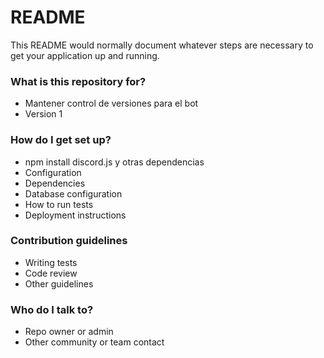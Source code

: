# README #

This README would normally document whatever steps are necessary to get your application up and running.

### What is this repository for? ###

* Mantener control de versiones para el bot
* Version 1

### How do I get set up? ###

* npm install discord.js y otras dependencias
* Configuration
* Dependencies
* Database configuration
* How to run tests
* Deployment instructions

### Contribution guidelines ###

* Writing tests
* Code review
* Other guidelines

### Who do I talk to? ###

* Repo owner or admin
* Other community or team contact